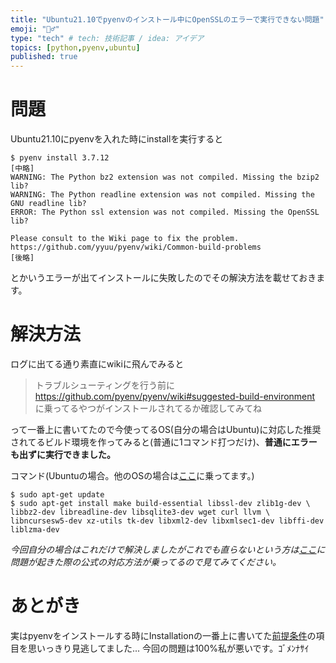 ```yaml
---
title: "Ubuntu21.10でpyenvのインストール中にOpenSSLのエラーで実行できない問題"
emoji: "🤦‍♂️"
type: "tech" # tech: 技術記事 / idea: アイデア
topics: [python,pyenv,ubuntu]
published: true
---
```

# 問題
Ubuntu21.10にpyenvを入れた時にinstallを実行すると
```shell
$ pyenv install 3.7.12
[中略]
WARNING: The Python bz2 extension was not compiled. Missing the bzip2 lib?
WARNING: The Python readline extension was not compiled. Missing the GNU readline lib?
ERROR: The Python ssl extension was not compiled. Missing the OpenSSL lib?

Please consult to the Wiki page to fix the problem.
https://github.com/yyuu/pyenv/wiki/Common-build-problems
[後略]
```
とかいうエラーが出てインストールに失敗したのでその解決方法を載せておきます。


# 解決方法
ログに出てる通り素直にwikiに飛んでみると

> トラブルシューティングを行う前に https://github.com/pyenv/pyenv/wiki#suggested-build-environment に乗ってるやつがインストールされてるか確認してみてね

って一番上に書いてたので今使ってるOS(自分の場合はUbuntu)に対応した推奨されてるビルド環境を作ってみると(普通に1コマンド打つだけ)、**普通にエラーも出ずに実行できました。**


コマンド(Ubuntuの場合。他のOSの場合は[ここ](https://github.com/pyenv/pyenv/wiki#suggested-build-environment)に乗ってます。)
```shell
$ sudo apt-get update
$ sudo apt-get install make build-essential libssl-dev zlib1g-dev \
libbz2-dev libreadline-dev libsqlite3-dev wget curl llvm \
libncursesw5-dev xz-utils tk-dev libxml2-dev libxmlsec1-dev libffi-dev liblzma-dev
```

*今回自分の場合はこれだけで解決しましたがこれでも直らないという方は[ここ](https://github.com/pyenv/pyenv/wiki/Common-build-problems)に問題が起きた際の公式の対応方法が乗ってるので見てみてください。*


# あとがき
実はpyenvをインストールする時にInstallationの一番上に書いてた[前提条件](https://github.com/pyenv/pyenv/wiki#suggested-build-environment)の項目を思いっきり見逃してました...
今回の問題は100%私が悪いです。ｺﾞﾒﾝﾅｻｲ
